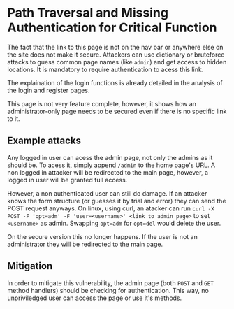 # Path Traversal and Missing Authentication for Critical Function

The fact that the link to this page is not on the nav bar or anywhere else on the site does not make it secure. Attackers can use dictionary or bruteforce attacks to guess common page names (like `admin`) and get access to hidden locations. It is mandatory to require authentication to acess this link.

The explaination of the login functions is already detailed in the analysis of the login and register pages.

This page is not very feature complete, however, it shows how an administrator-only page needs to be secured even if there is no specific link to it.

## Example attacks

Any logged in user can acess the admin page, not only the admins as it should be. 
To acess it, simply append `/admin` to the home page's URL.
A non logged in attacker will be redirected to the main page, however, a logged in user will be granted full access.

However, a non authenticated user can still do damage. If an attacker knows the form structure (or guesses it by trial and error) they can send the POST request anyways.
On linux, using curl, an atacker can run `curl -X POST -F 'opt=adm' -F 'user=<username>' <link to admin page>` to set `<username>` as admin. Swapping `opt=adm` for `opt=del` would delete the user.

On the secure version this no longer happens. If the user is not an administrator they will be redirected to the main page.

## Mitigation

In order to mitigate this vulnerability, the admin page (both `POST` and `GET` method handlers) should be checking for authentication. 
This way, no unpriviledged user can access the page or use it's methods.
